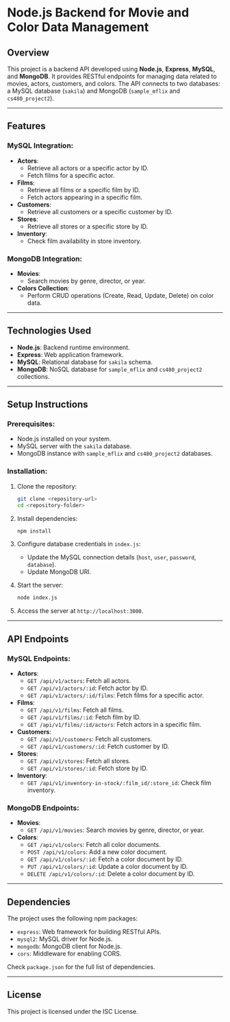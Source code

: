 # Node.js Backend for Movie and Color Data Management

## Overview

This project is a backend API developed using **Node.js**, **Express**, **MySQL**, and **MongoDB**. It provides RESTful endpoints for managing data related to movies, actors, customers, and colors. The API connects to two databases: a MySQL database (`sakila`) and MongoDB (`sample_mflix` and `cs480_project2`).

---

## Features

### MySQL Integration:
- **Actors**:
  - Retrieve all actors or a specific actor by ID.
  - Fetch films for a specific actor.
- **Films**:
  - Retrieve all films or a specific film by ID.
  - Fetch actors appearing in a specific film.
- **Customers**:
  - Retrieve all customers or a specific customer by ID.
- **Stores**:
  - Retrieve all stores or a specific store by ID.
- **Inventory**:
  - Check film availability in store inventory.

### MongoDB Integration:
- **Movies**:
  - Search movies by genre, director, or year.
- **Colors Collection**:
  - Perform CRUD operations (Create, Read, Update, Delete) on color data.

---

## Technologies Used

- **Node.js**: Backend runtime environment.
- **Express**: Web application framework.
- **MySQL**: Relational database for `sakila` schema.
- **MongoDB**: NoSQL database for `sample_mflix` and `cs480_project2` collections.

---

## Setup Instructions

### Prerequisites:
- Node.js installed on your system.
- MySQL server with the `sakila` database.
- MongoDB instance with `sample_mflix` and `cs480_project2` databases.

### Installation:
1. Clone the repository:
   ```bash
   git clone <repository-url>
   cd <repository-folder>
   ```
2. Install dependencies:
   ```bash
   npm install
   ```
3. Configure database credentials in `index.js`:
   - Update the MySQL connection details (`host`, `user`, `password`, `database`).
   - Update MongoDB URI.

4. Start the server:
   ```bash
   node index.js
   ```

5. Access the server at `http://localhost:3000`.

---

## API Endpoints

### MySQL Endpoints:
- **Actors**:
  - `GET /api/v1/actors`: Fetch all actors.
  - `GET /api/v1/actors/:id`: Fetch actor by ID.
  - `GET /api/v1/actors/:id/films`: Fetch films for a specific actor.
- **Films**:
  - `GET /api/v1/films`: Fetch all films.
  - `GET /api/v1/films/:id`: Fetch film by ID.
  - `GET /api/v1/films/:id/actors`: Fetch actors in a specific film.
- **Customers**:
  - `GET /api/v1/customers`: Fetch all customers.
  - `GET /api/v1/customers/:id`: Fetch customer by ID.
- **Stores**:
  - `GET /api/v1/stores`: Fetch all stores.
  - `GET /api/v1/stores/:id`: Fetch store by ID.
- **Inventory**:
  - `GET /api/v1/inventory-in-stock/:film_id/:store_id`: Check film inventory.

### MongoDB Endpoints:
- **Movies**:
  - `GET /api/v1/movies`: Search movies by genre, director, or year.
- **Colors**:
  - `GET /api/v1/colors`: Fetch all color documents.
  - `POST /api/v1/colors`: Add a new color document.
  - `GET /api/v1/colors/:id`: Fetch a color document by ID.
  - `PUT /api/v1/colors/:id`: Update a color document by ID.
  - `DELETE /api/v1/colors/:id`: Delete a color document by ID.

---

## Dependencies

The project uses the following npm packages:
- `express`: Web framework for building RESTful APIs.
- `mysql2`: MySQL driver for Node.js.
- `mongodb`: MongoDB client for Node.js.
- `cors`: Middleware for enabling CORS.

Check `package.json` for the full list of dependencies.

---

## License

This project is licensed under the ISC License.
